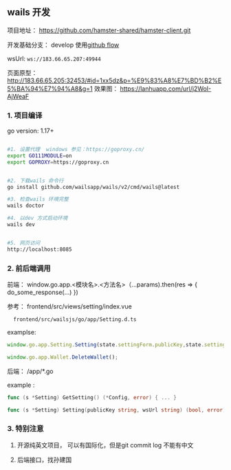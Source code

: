 ## wails 开发

项目地址： https://github.com/hamster-shared/hamster-client.git

开发基础分支： develop  使用[github flow](https://docs.github.com/cn/get-started/quickstart/github-flow)

wsUrl: `ws://183.66.65.207:49944`

页面原型： http://183.66.65.205:32453/#id=1xx5dz&p=%E9%83%A8%E7%BD%B2%E5%BA%94%E7%94%A8&g=1
效果图： https://lanhuapp.com/url/j2WoI-AjWeaF


### 1. 项目编译

go version: 1.17+

```bash

#1. 设置代理  windows 参见：https://goproxy.cn/
export GO111MODULE=on
export GOPROXY=https://goproxy.cn


#2. 下载wails 命令行
go install github.com/wailsapp/wails/v2/cmd/wails@latest

#3. 检查wails 环境完整
wails doctor

#4. 以dev 方式启动环境
wails dev


#5. 网页访问
http://localhost:8085


```


### 2. 前后端调用



前端： window.go.app.<模块名>.<方法名>（...params).then(res => {
do_some_response(...)
})


参考： frontend/src/views/setting/index.vue
 
      frontend/src/wailsjs/go/app/Setting.d.ts

examplse:
```javascript
window.go.app.Setting.Setting(state.settingForm.publicKey,state.settingForm.wsUrl).then(res => { ... } )

window.go.app.Wallet.DeleteWallet();
```


后端： /app/*.go

example :
```go
func (s *Setting) GetSetting() (*Config, error) { ... }

func (s *Setting) Setting(publicKey string, wsUrl string) (bool, error) { ... }

```

### 3. 特别注意

1. 开源纯英文项目， 可以有国际化，但是git commit log 不能有中文

2. 后端接口，找孙建国